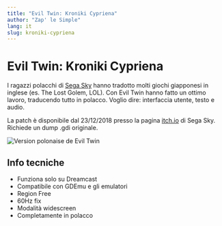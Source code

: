 ```yaml
---
title: "Evil Twin: Kroniki Cypriena"
author: "Zap' le Simple"
lang: it
slug: kroniki-cypriena
---
```


# Evil Twin: Kroniki Cypriena

I ragazzi polacchi di [Sega Sky](https://www.sega.c0.pl/faqs/eviltwin_cyprien_spolszczenie_dreamcast.html) hanno tradotto molti giochi giapponesi in inglese (es. The Lost Golem, LOL). Con Evil Twin hanno fatto un ottimo lavoro, traducendo tutto in polacco. Voglio dire: interfaccia utente, testo e audio.

La patch è disponibile dal 23/12/2018 presso la pagina [itch.io](https://segasky.itch.io/evil-twin-kroniki-cypriena-spolszczenie) di Sega Sky. Richiede un dump .gdi originale.

![Version polonaise de Evil Twin](/images/evil_twin_pl1.jpg)

## Info tecniche

- Funziona solo su Dreamcast
- Compatibile con GDEmu e gli emulatori
- Region Free
- 60Hz fix
- Modalità widescreen
- Completamente in polacco